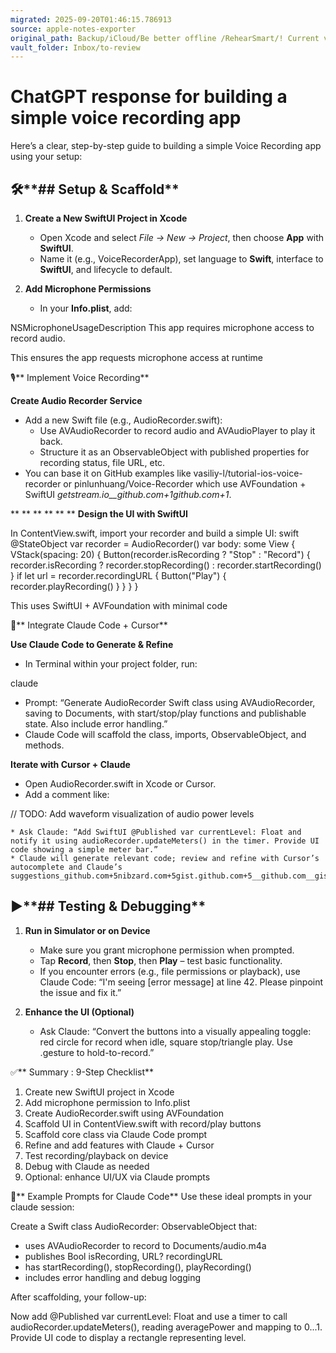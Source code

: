 ```yaml
---
migrated: 2025-09-20T01:46:15.786913
source: apple-notes-exporter
original_path: Backup/iCloud/Be better offline /RehearSmart/! Current version/Backup/ChatGPT response for building a simple voice recording app.md
vault_folder: Inbox/to-review
---
```

# ChatGPT response for building a simple voice recording app 

Here’s a clear, step-by-step guide to building a simple Voice Recording app using your setup:

## 🛠️**##  Setup & Scaffold**
1. **Create a New SwiftUI Project in Xcode**

	* Open Xcode and select *File → New → Project*, then choose **App** with **SwiftUI**.
	* Name it (e.g., VoiceRecorderApp), set language to **Swift**, interface to **SwiftUI**, and lifecycle to default.
2. **Add Microphone Permissions**

	* In your **Info.plist**, add:

<key>NSMicrophoneUsageDescription</key>
<string>This app requires microphone access to record audio.</string>

This ensures the app requests microphone access at runtime

🎙️** Implement Voice Recording**

**Create Audio Recorder Service**

* Add a new Swift file (e.g., AudioRecorder.swift):
	* Use AVAudioRecorder to record audio and AVAudioPlayer to play it back.
	* Structure it as an ObservableObject with published properties for recording status, file URL, etc.
* You can base it on GitHub examples like vasiliy-l/tutorial-ios-voice-recorder or pinlunhuang/Voice-Recorder which use AVFoundation + SwiftUI _getstream.io__github.com+1github.com+1_.

**
**
**
**
**
**
**Design the UI with SwiftUI**

In ContentView.swift, import your recorder and build a simple UI: swift   @StateObject var recorder = AudioRecorder()
var body: some View {
  VStack(spacing: 20) {
    Button(recorder.isRecording ? "Stop" : "Record") {
      recorder.isRecording ? recorder.stopRecording() : recorder.startRecording()
    }
    if let url = recorder.recordingURL {
      Button("Play") { recorder.playRecording() }
    }
  }
}

This uses SwiftUI + AVFoundation with minimal code

🤖** Integrate Claude Code + Cursor**

**Use Claude Code to Generate & Refine**

* In Terminal within your project folder, run:

claude

* Prompt: “Generate AudioRecorder Swift class using AVAudioRecorder, saving to Documents, with start/stop/play functions and publishable state. Also include error handling.”
* Claude Code will scaffold the class, imports, ObservableObject, and methods.

**Iterate with Cursor + Claude**

* Open AudioRecorder.swift in Xcode or Cursor.
* Add a comment like:

// TODO: Add waveform visualization of audio power levels

	* Ask Claude: “Add SwiftUI @Published var currentLevel: Float and notify it using audioRecorder.updateMeters() in the timer. Provide UI code showing a simple meter bar.”
	* Claude will generate relevant code; review and refine with Cursor’s autocomplete and Claude’s suggestions_github.com+5nibzard.com+5gist.github.com+5__github.com__gist.github.com+2github.com+2docs.livekit.io+2__docs.anthropic.com_.

## ▶️**##  Testing & Debugging**
1. **Run in Simulator or on Device**

	* Make sure you grant microphone permission when prompted.
	* Tap **Record**, then **Stop**, then **Play** – test basic functionality.
	* If you encounter errors (e.g., file permissions or playback), use Claude Code: “I'm seeing [error message] at line 42. Please pinpoint the issue and fix it.”
2. **Enhance the UI (Optional)**

	* Ask Claude: “Convert the buttons into a visually appealing toggle: red circle for record when idle, square stop/triangle play. Use .gesture to hold-to-record.”

✅** Summary : 9-Step Checklist**
1. Create new SwiftUI project in Xcode
2. Add microphone permission to Info.plist
3. Create AudioRecorder.swift using AVFoundation
4. Scaffold UI in ContentView.swift with record/play buttons
5. Scaffold core class via Claude Code prompt
6. Refine and add features with Claude + Cursor
7. Test recording/playback on device
8. Debug with Claude as needed
9. Optional: enhance UI/UX via Claude prompts

🔧** Example Prompts for Claude Code**
Use these ideal prompts in your claude session:

Create a Swift class AudioRecorder: ObservableObject that:
- uses AVAudioRecorder to record to Documents/audio.m4a
- publishes Bool isRecording, URL? recordingURL
- has startRecording(), stopRecording(), playRecording()
- includes error handling and debug logging

After scaffolding, your follow-up:

Now add @Published var currentLevel: Float and use a timer to call audioRecorder.updateMeters(), reading averagePower and mapping to 0...1. Provide UI code to display a rectangle representing level.

